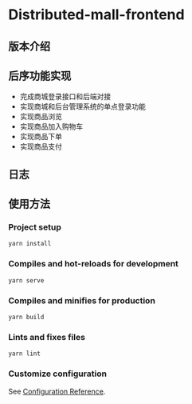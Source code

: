 # Distributed-mall-frontend

## 版本介绍


## 后序功能实现

- 完成商城登录接口和后端对接
- 实现商城和后台管理系统的单点登录功能
- 实现商品浏览
- 实现商品加入购物车
- 实现商品下单
- 实现商品支付

## 日志

## 使用方法

### Project setup
```
yarn install
```

### Compiles and hot-reloads for development
```
yarn serve
```

### Compiles and minifies for production
```
yarn build
```

### Lints and fixes files
```
yarn lint
```

### Customize configuration
See [Configuration Reference](https://cli.vuejs.org/config/).
